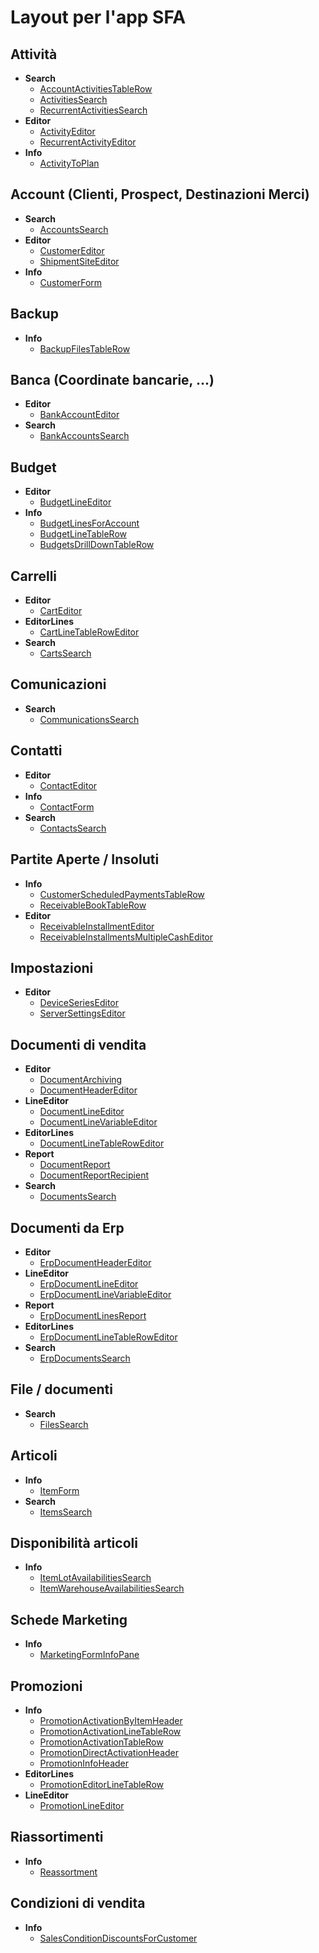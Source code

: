 # Layout per l'app SFA

## Attività

* **Search**
  * [AccountActivitiesTableRow](./accountactivitiestablerowcontext.md)
  * [ActivitiesSearch](./activitiessearchcontext.md)
  * [RecurrentActivitiesSearch](./recurrentactivitiessearchcontext.md)
* **Editor**
  * [ActivityEditor](./activityeditorcontext.md)
  * [RecurrentActivityEditor](./recurrentactivityeditorcontext.md)
* **Info**
  * [ActivityToPlan](./activitytoplancontext.md)

## Account (Clienti, Prospect, Destinazioni Merci)

* **Search**
  * [AccountsSearch](./accountssearchcontext.md)
* **Editor**
  * [CustomerEditor](./customereditorcontext.md)
  * [ShipmentSiteEditor](./shipmentsiteeditorcontext.md)
* **Info**
  * [CustomerForm](./customerformcontext.md)

## Backup

* **Info**
  * [BackupFilesTableRow](./backupfilestablerowcontext.md)

## Banca (Coordinate bancarie, ...)

* **Editor**
  * [BankAccountEditor](./bankaccounteditorcontext.md)
* **Search**
  * [BankAccountsSearch](./bankaccountssearchcontext.md)

## Budget

* **Editor**
  * [BudgetLineEditor](./budgetlineeditorcontext.md)
* **Info**
  * [BudgetLinesForAccount](./budgetlinesforaccountcontext.md)
  * [BudgetLineTableRow](./budgetlinetablerowcontext.md)
  * [BudgetsDrillDownTableRow](./budgetsdrilldowntablerowcontext.md)

## Carrelli

* **Editor**
  * [CartEditor](./carteditorcontext.md)
* **EditorLines**
  * [CartLineTableRowEditor](./cartlinetableroweditorcontext.md)
* **Search**
  * [CartsSearch](./cartssearchcontext.md)

## Comunicazioni

* **Search**
  * [CommunicationsSearch](./communicationssearchcontext.md)

## Contatti

* **Editor**
  * [ContactEditor](./contacteditorcontext.md)
* **Info**
  * [ContactForm](./contactformcontext.md)
* **Search**
  * [ContactsSearch](./contactssearchcontext.md)

## Partite Aperte / Insoluti

* **Info**
  * [CustomerScheduledPaymentsTableRow](./customerscheduledpaymentstablerowcontext.md)
  * [ReceivableBookTableRow](./receivablebooktablerowcontext.md)
* **Editor**
  * [ReceivableInstallmentEditor](./receivableinstallmenteditorcontext.md)
  * [ReceivableInstallmentsMultipleCashEditor](./receivableinstallmentsmultiplecasheditorcontext.md)

## Impostazioni

* **Editor**
  * [DeviceSeriesEditor](./deviceserieseditorcontext.md)
  * [ServerSettingsEditor](./serversettingseditorcontext.md)

## Documenti di vendita

* **Editor**
  * [DocumentArchiving](./documentarchivingcontext.md)
  * [DocumentHeaderEditor](./documentheadereditorcontext.md)
* **LineEditor**
  * [DocumentLineEditor](./documentlineeditorcontext.md)
  * [DocumentLineVariableEditor](./documentlinevariableeditorcontext.md)
* **EditorLines**
  * [DocumentLineTableRowEditor](./documentlinetableroweditorcontext.md)
* **Report**
  * [DocumentReport](./documentreportcontext.md)
  * [DocumentReportRecipient](./documentreportrecipientcontext.md)
* **Search**
  * [DocumentsSearch](./documentssearchcontext.md)

## Documenti da Erp

* **Editor**
  * [ErpDocumentHeaderEditor](./erpdocumentheadereditorcontext.md)
* **LineEditor**
  * [ErpDocumentLineEditor](./erpdocumentlineeditorcontext.md)
  * [ErpDocumentLineVariableEditor](./erpdocumentlinevariableeditorcontext.md)
* **Report**
  * [ErpDocumentLinesReport](./erpdocumentlinesreportcontext.md)
* **EditorLines**
  * [ErpDocumentLineTableRowEditor](./erpdocumentlinetableroweditorcontext.md)
* **Search**
  * [ErpDocumentsSearch](./erpdocumentssearchcontext.md)

## File / documenti

* **Search**
  * [FilesSearch](./filessearchcontext.md)

## Articoli

* **Info**
  * [ItemForm](./itemformcontext.md)
* **Search**
  * [ItemsSearch](./itemssearchcontext.md)

## Disponibilità articoli

* **Info**
  * [ItemLotAvailabilitiesSearch](./itemlotavailabilitiessearchcontext.md)
  * [ItemWarehouseAvailabilitiesSearch](./itemwarehouseavailabilitiessearchcontext.md)

## Schede Marketing

* **Info**
  * [MarketingFormInfoPane](./marketingforminfopanecontext.md)

## Promozioni

* **Info**
  * [PromotionActivationByItemHeader](./promotionactivationbyitemheadercontext.md)
  * [PromotionActivationLineTableRow](./promotionactivationlinetablerowcontext.md)
  * [PromotionActivationTableRow](./promotionactivationtablerowcontext.md)
  * [PromotionDirectActivationHeader](./promotiondirectactivationheadercontext.md)
  * [PromotionInfoHeader](./promotioninfoheadercontext.md)
* **EditorLines**
  * [PromotionEditorLineTableRow](./promotioneditorlinetablerowcontext.md)
* **LineEditor**
  * [PromotionLineEditor](./promotionlineeditorcontext.md)

## Riassortimenti

* **Info**
  * [Reassortment](./reassortmentcontext.md)

## Condizioni di vendita

* **Info**
  * [SalesConditionDiscountsForCustomer](./salesconditiondiscountsforcustomercontext.md)

